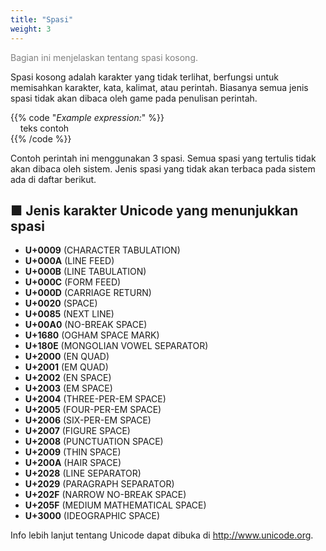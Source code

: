 ```yaml
---
title: "Spasi"
weight: 3
---
```

<font color="Gray">Bagian ini menjelaskan tentang spasi kosong.</font> 

Spasi kosong adalah karakter yang tidak terlihat, berfungsi untuk memisahkan karakter, kata, kalimat, atau perintah. Biasanya semua jenis spasi tidak akan dibaca oleh game pada penulisan perintah.

{{% code "*Example expression:*" %}}  
&nbsp;&nbsp;&nbsp;&nbsp;teks contoh  
{{% /code %}}

Contoh perintah ini menggunakan 3 spasi. Semua spasi yang tertulis tidak akan dibaca oleh sistem. Jenis spasi yang tidak akan terbaca pada sistem ada di daftar berikut.

## ■ Jenis karakter Unicode yang menunjukkan spasi

- **U+0009** (CHARACTER TABULATION)
- **U+000A** (LINE FEED)
- **U+000B** (LINE TABULATION)
- **U+000C** (FORM FEED)
- **U+000D** (CARRIAGE RETURN)
- **U+0020** (SPACE)
- **U+0085** (NEXT LINE)
- **U+00A0** (NO-BREAK SPACE)
- **U+1680** (OGHAM SPACE MARK)
- **U+180E** (MONGOLIAN VOWEL SEPARATOR)
- **U+2000** (EN QUAD)
- **U+2001** (EM QUAD)
- **U+2002** (EN SPACE)
- **U+2003** (EM SPACE)
- **U+2004** (THREE-PER-EM SPACE)
- **U+2005** (FOUR-PER-EM SPACE)
- **U+2006** (SIX-PER-EM SPACE)
- **U+2007** (FIGURE SPACE)
- **U+2008** (PUNCTUATION SPACE)
- **U+2009** (THIN SPACE)
- **U+200A** (HAIR SPACE)
- **U+2028** (LINE SEPARATOR)
- **U+2029** (PARAGRAPH SEPARATOR)
- **U+202F** (NARROW NO-BREAK SPACE)
- **U+205F** (MEDIUM MATHEMATICAL SPACE)
- **U+3000** (IDEOGRAPHIC SPACE)

Info lebih lanjut tentang Unicode dapat dibuka di http://www.unicode.org.